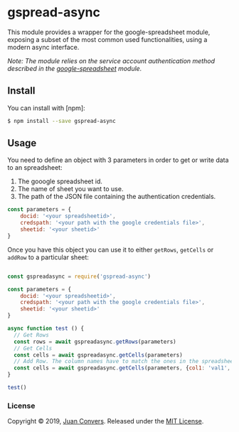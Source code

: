 # gspread-async

This module provides a wrapper for the google-spreadsheet module, exposing a subset of the most common used functionalities, using a modern async interface.

*Note: The module relies on the service account authentication method described in the [google-spreadsheet](https://www.npmjs.com/package/google-spreadsheet) module.*


## Install

You can install with [npm]:

```sh
$ npm install --save gspread-async


```

## Usage

You need to define an object with 3 parameters in order to get or write data to an spreadsheet:

1. The gooogle spreadsheet id.
1. The name of sheet you want to use.
1. The path of the JSON file containing the authentication credentials.

```js
const parameters = {
    docid: '<your spreadsheetid>',
    credspath: '<your path with the google credentials file>',
    sheetid: '<your sheetid>'
}
```

Once you have this object you can use it to either `getRows`, `getCells` or `addRow` to a particular sheet:

```js

const gspreadasync = require('gspread-async')

const parameters = {
    docid: '<your spreadsheetid>',
    credspath: '<your path with the google credentials file>',
    sheetid: '<your sheetid>'
}

async function test () {
  // Get Rows
  const rows = await gspreadasync.getRows(parameters)
  // Get Cells
  const cells = await gspreadasync.getCells(parameters)
  // Add Row. The column names have to match the ones in the spreadsheet
  const cells = await gspreadasync.getCells(parameters, {col1: 'val1', col2: 'val2'})
}

test()

```

### License

Copyright © 2019, [Juan Convers](https://juanconvers.com/).
Released under the [MIT License](LICENSE).